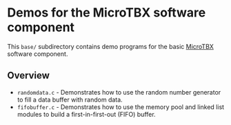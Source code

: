 # Demos for the MicroTBX software component

This `base/`  subdirectory contains demo programs for the basic [MicroTBX](https://github.com/feaser/microtbx) software component.

## Overview

* `randomdata.c` - Demonstrates how to use the random number generator to fill a data buffer with random data.
* `fifobuffer.c` -  Demonstrates how to use the memory pool and linked list modules to build a first-in-first-out (FIFO) buffer.

